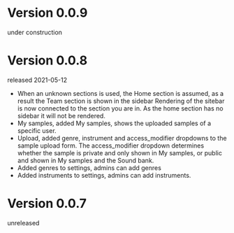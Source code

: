 # Version 0.0.9
under construction

# Version 0.0.8
released 2021-05-12
- When an unknown sections is used, the Home section is assumed, as a result the Team section is shown in the sidebar
  Rendering of the sitebar is now connected to the section you are in. As the home section has no sidebar it will not
  be rendered.
- My samples, added My samples, shows the uploaded samples of a specific user.
- Upload, added genre, instrument and access_modifier dropdowns to the sample upload form.
  The access_modifier dropdown determines whether the sample is private and only shown in My samples, or public and shown 
  in My samples and the Sound bank.
- Added genres to settings, admins can add genres
- Added instruments to settings, admins can add instruments.

# Version 0.0.7
unreleased